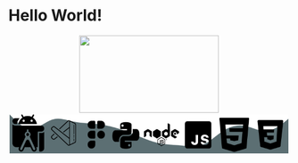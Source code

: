 # Hello World!

<div align="center">
  <img src="https://64.media.tumblr.com/95649fef9cf6498a3e2f30d154a84329/tumblr_or3p3vrGwX1w2e4pao1_640.gifv" width="250" height="139">
  <br/>
  <img align="bottom" src="tec's.png" width="500" height="70">
</div>
